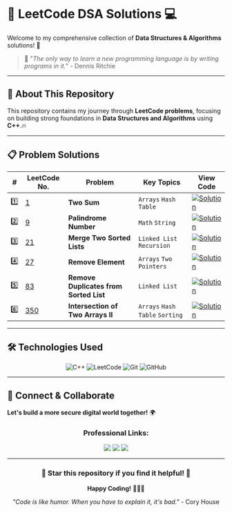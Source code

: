 # 🚀 LeetCode DSA Solutions 💻

Welcome to my comprehensive collection of **Data Structures & Algorithms** solutions! 🎯

> 🌟 "*The only way to learn a new programming language is by writing programs in it.*" - Dennis Ritchie

---

## 📖 About This Repository

This repository contains my journey through **LeetCode problems**, focusing on building strong foundations in **Data Structures and Algorithms** using **C++**.🔥

---

## 📋 Problem Solutions

| # | LeetCode No. | Problem | Key Topics | View Code |
|---|--------------|---------|------------|-----------|
| 1️⃣ | [1](https://leetcode.com/problems/two-sum/) | **Two Sum** | `Arrays` `Hash Table` | [![Solution](https://img.shields.io/badge/Solution-View%20Code-brightgreen?style=for-the-badge&logo=github)](./1-two-sum/1.%20Two%20Sum.cpp) |
| 2️⃣ | [9](https://leetcode.com/problems/palindrome-number/) | **Palindrome Number** | `Math` `String` | [![Solution](https://img.shields.io/badge/Solution-View%20Code-brightgreen?style=for-the-badge&logo=github)](./9-palindrome-number/9.%20Palindrome%20Number.cpp) |
| 3️⃣ | [21](https://leetcode.com/problems/merge-two-sorted-lists/) | **Merge Two Sorted Lists** | `Linked List` `Recursion` | [![Solution](https://img.shields.io/badge/Solution-View%20Code-brightgreen?style=for-the-badge&logo=github)](./21-merge-two-sorted-lists/21.%20Merge%20Two%20Sorted%20Lists.cpp) |
| 4️⃣ | [27](https://leetcode.com/problems/remove-element/) | **Remove Element** | `Arrays` `Two Pointers` | [![Solution](https://img.shields.io/badge/Solution-View%20Code-brightgreen?style=for-the-badge&logo=github)](./27-remove-element/27.%20Remove%20Element.cpp) |
| 5️⃣ | [83](https://leetcode.com/problems/remove-duplicates-from-sorted-list/) | **Remove Duplicates from Sorted List** | `Linked List` | [![Solution](https://img.shields.io/badge/Solution-View%20Code-brightgreen?style=for-the-badge&logo=github)](./83-remove-duplicates-from-sorted-list/83.%20Remove%20Duplicates%20from%20Sorted%20List.cpp) |
| 6️⃣ | [350](https://leetcode.com/problems/intersection-of-two-arrays-ii/) | **Intersection of Two Arrays II** | `Arrays` `Hash Table` `Sorting` | [![Solution](https://img.shields.io/badge/Solution-View%20Code-brightgreen?style=for-the-badge&logo=github)](./350-intersection-of-two-arrays-ii/350.%20Intersection%20of%20Two%20Arrays%20II.cpp) |

---

## 🛠️ Technologies Used

<div align="center">

![C++](https://img.shields.io/badge/C++-00599C?style=for-the-badge&logo=c%2B%2B&logoColor=white)
![LeetCode](https://img.shields.io/badge/LeetCode-FFA116?style=for-the-badge&logo=leetcode&logoColor=white)
![Git](https://img.shields.io/badge/Git-F05032?style=for-the-badge&logo=git&logoColor=white)
![GitHub](https://img.shields.io/badge/GitHub-181717?style=for-the-badge&logo=github&logoColor=white)

</div>

---

## 🔗 Connect & Collaborate
**Let's build a more secure digital world together!** 🌍
<div align="center">

### **Professional Links:**
<p>
  <a href="https://github.com/anugrahk21"><img src="https://img.shields.io/badge/GitHub-181717?style=for-the-badge&logo=github&logoColor=white"/></a>
  <a href="https://linkedin.com/in/anugrah-k"><img src="https://img.shields.io/badge/LinkedIn-0A66C2?style=for-the-badge&logo=linkedin&logoColor=white"/></a>
  <a href="mailto:anugrah.k910@gmail.com"><img src="https://img.shields.io/badge/Email-EA4335?style=for-the-badge&logo=gmail&logoColor=white"/></a>
</p>

</div>

---

<div align="center">

### 🌟 Star this repository if you find it helpful! 🌟

**Happy Coding!** 🎉👨‍💻

*"Code is like humor. When you have to explain it, it's bad."* - Cory House

</div>

